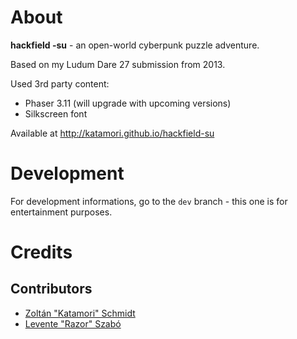 # About

**hackfield -su** - an open-world cyberpunk puzzle adventure.

Based on my Ludum Dare 27 submission from 2013.

Used 3rd party content: 

* Phaser 3.11 (will upgrade with upcoming versions)
* Silkscreen font

Available at http://katamori.github.io/hackfield-su

# Development

For development informations, go to the `dev` branch - this one is for entertainment purposes.

# Credits

## Contributors

* [Zoltán "Katamori" Schmidt](https://katamori.github.io/)
* [Levente "Razor" Szabó](https://razorsh4rk.github.io/)
